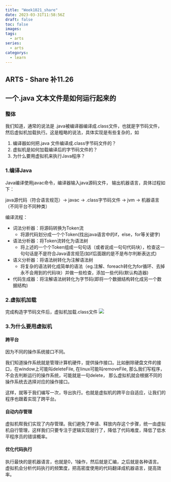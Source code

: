 ```yaml
---
title: "Week1021_share"
date: 2023-03-31T11:58:56Z
draft: false 
toc: false
images:
tags:
  - arts 
series:
  - arts 
categorys:
  - learn 
---
```


## ARTS - Share 补11.26
## 一个.java 文本文件是如何运行起来的

### 整体
我们知道，通常的说法是 .java被编译器编译成.class文件，也就是字节码文件，然后虚拟机加载执行。这是粗略的说法，具体实现是有些复杂的，如

1. 编译器如何把.java 文件编译成.class字节码文件的？
2. 虚拟机是如何加载编译后的字节码文件的？
3. 为什么要用虚拟机来执行Java程序？

### 1.编译Java
Java编译使用javac命令，编译器输入java源码文件， 输出机器语言，具体过程如下：

java源代码（符合语言规范）-> javac -> .class字节码文件 -> jvm -> 机器语言（不同平台不同种类）

编译流程：

* 词法分析器：将源码转换为Token流
	* 将源代码划分成一个个Token(找出java语言中的if，else，for等关键字)
* 语法分析器：将Token流转化为语法树
	* 将上述的一个个Token组成一句句话（或者说成一句句代码块），检查这一句句话是不是符合Java语言规范(如if后面跟的是不是布尔判断表达式)
* 语义分析器：将语法树转化为注解语法树
	* 将复杂的语法转化成简单的语法（eg.注解、foreach转化为for循环、去掉永不会用到的代码块）并做一些检查，添加一些代码(默认构造器)
* 代码生成器：将注解语法树转化为字节码(即将一个数据结构转化成另一个数据结构)




### 2.虚拟机加载
完成构造字节码文件后，虚拟机加载.class文件
![](http://dl.iteye.com/upload/attachment/0084/2346/aa51b456-7476-3d3b-a125-8b00eb19098c.png)

### 3.为什么要用虚拟机

#### 跨平台
因为不同的操作系统接口不同。

我们知道操作系统就是管理计算机硬件，提供操作接口。比如删除硬盘文件的接口，在window上可能叫deleteFile,  在linux可能叫removeFile, 那么我们写程序，不会去判断运行的操作系统，可能就是一句delete， 那么虚拟机就会根据不同的操作系统去选择对应的操作接口。

这样，就等于我们编写一次，导出执行。也就是虚拟机的跨平台自适应，让我们的程序也跟着实现了跨平台。

#### 自动内存管理
虚拟机帮我们实现了内存管理。我们避免了申请、释放内存这个步骤，统一由虚拟机自行管理，这样我们只要专注于逻辑实现就行了，降低了代码难度，降低了低水平程序员的错误概率。

#### 优化代码执行
执行最快的是机器语言，也就是0，1操作，然后就是汇编，之后就是各种语言。虚拟机会分析代码执行的频繁度，把高密度使用的代码翻译成机器语言，提高效率。
